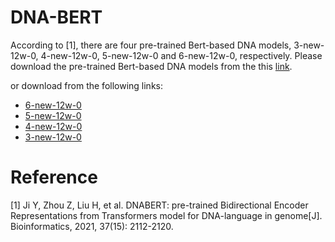 # DNA-BERT
According to [1], there are four pre-trained Bert-based DNA models, 3-new-12w-0, 4-new-12w-0, 5-new-12w-0 and 6-new-12w-0, respectively.
Please download the pre-trained Bert-based DNA models from the this [link](https://drive.google.com/drive/folders/1qzvCzYbx0UIZV3HY4pEEeIm3d_mqZRcb?usp=sharing). 

or download from the following links:
* [6-new-12w-0](https://drive.google.com/drive/folders/1EdUXFvBBaC9TMidDnJPDa7un2-yvsLq9?usp=sharing)
* [5-new-12w-0](https://drive.google.com/drive/folders/1EMBTf1b1mJSJhZNKmQXmGYS9nXdv6_ik?usp=sharing)
* [4-new-12w-0](https://drive.google.com/drive/folders/1hFKekXro-ygIUvyjxGI9kTW-hKu_v8BS?usp=sharing)
* [3-new-12w-0](https://drive.google.com/drive/folders/1raCeWXrfebtjSrgkgpBHPu0jTOP5uFRG?usp=sharing)


# Reference
[1] Ji Y, Zhou Z, Liu H, et al. DNABERT: pre-trained Bidirectional Encoder Representations from Transformers model for DNA-language in genome[J]. Bioinformatics, 2021, 37(15): 2112-2120.
